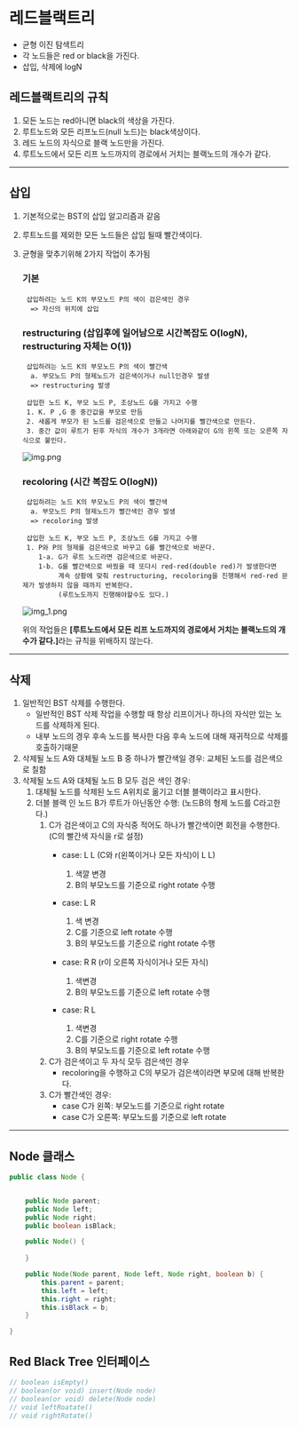 # 레드블랙트리 

- 균형 이진 탐색트리
- 각 노드들은 red or black을 가진다.
- 삽입, 삭제에 logN

## 레드블랙트리의 규칙
1. 모든 노드는 red아니면 black의 색상을 가진다.
2. 루트노드와 모든 리프노드(null 노드)는 black색상이다.
3. 레드 노드의 자식으로 블랙 노드만을 가진다.
4. 루트노드에서 모든 리프 노드까지의 경로에서 거치는 블랙노드의 개수가 같다.

-----
## 삽입

1. 기본적으로는 BST의 삽입 알고리즘과 같음
2. 루트노드를 제외한 모든 노드들은 삽입 될때 빨간색이다. 
3. 균형을 맞추기위해 2가지 작업이 추가됨

    ### 기본

        삽입하려는 노드 K의 부모노드 P의 색이 검은색인 경우
         => 자신의 위치에 삽입
    ### restructuring (삽입후에 일어남으로 시간복잡도 O(logN), restructuring 자체는 O(1))
        삽입하려는 노드 K의 부모노드 P의 색이 빨간색
         a. 부모노드 P의 형제노드가 검은색이거나 null인경우 발생
         => restructuring 발생
        
        삽입한 노드 K, 부모 노드 P, 조상노드 G를 가지고 수행
        1. K. P ,G 중 중간값을 부모로 만듬
        2. 새롭게 부모가 된 노드를 검은색으로 만들고 나머지를 빨간색으로 만든다.
        3. 중간 값이 루트가 된후 자식의 개수가 3개라면 아래와같이 G의 왼쪽 또는 오른쪽 자식으로 붙인다.
    ![img.png](img.png)

    ### recoloring (시간 복잡도 O(logN))
        삽입하려는 노드 K의 부모노드 P의 색이 빨간색
         a. 부모노드 P의 형제노드가 빨간색인 경우 발생
         => recoloring 발생

        삽입한 노드 K, 부모 노드 P, 조상노드 G를 가지고 수행
        1. P와 P의 형제를 검은색으로 바꾸고 G를 빨간색으로 바꾼다.
           1-a. G가 루트 노드라면 검은색으로 바꾼다.
           1-b. G를 빨간색으로 바꿨을 때 또다시 red-red(double red)가 발생한다면 
                계속 상황에 맞춰 restructuring, recoloring을 진행해서 red-red 문제가 발생하지 않을 때까지 반복한다.
                (루트노도까지 진행해야할수도 있다.)
    ![img_1.png](img_1.png)

    위의 작업들은 <strong>[루트노드에서 모든 리프 노드까지의 경로에서 거치는 블랙노드의 개수가 같다.]</strong>라는
    규칙을 위배하지 않는다.
-----
## 삭제

1. 일반적인 BST 삭제를 수행한다.
   - 일반적인 BST 삭제 작업을 수행할 때 항상 리프이거나 하나의 자식만 있는 노드를 삭제하게 된다.
   - 내부 노드의 경우 후속 노드를 복사한 다음 후속 노드에 대해 재귀적으로 삭제를 호출하기때문
2. 삭제될 노드 A와 대체될 노드 B 중 하나가 빨간색일 경우: 교체된 노드를 검은색으로 칠함
3. 삭제될 노드 A와 대체될 노드 B 모두 검은 색인 경우:
   1. 대체될 노드를 삭제된 노드 A위치로 옮기고 더블 블랙이라고 표시한다.
   2. 더블 블랙 인 노드 B가 루트가 아닌동안 수행: (노드B의 형제 노드를 C라고한다.)
      1. C가 검은색이고 C의 자식중 적어도 하나가 빨간색이면 회전을 수행한다. (C의 빨간색 자식을 r로 설정)
         - case: L L (C와 r(왼쪽이거나 모든 자식)이 L L)
           1. 색깔 변경
           2. B의 부모노드를 기준으로 right rotate 수행
           
         - case: L R
           1. 색 변경
           2. C를 기준으로 left rotate 수행
           3. B의 부모노드를 기준으로 right rotate 수행

         - case: R R (r이 오른쪽 자식이거나 모든 자식)
           1. 색변경
           2. B의 부모노드를 기준으로 left rotate 수행
           
         - case: R L
           1. 색변경 
           2. C를 기준으로 right rotate 수행
           3. B의 부모노드를 기준으로 left rotate 수행
      2. C가 검은색이고 두 자식 모두 검은색인 경우
         - recoloring을 수행하고 C의 부모가 검은색이라면 부모에 대해 반복한다.
      3. C가 빨간색인 경우:
         - case C가 왼쪽: 부모노드를 기준으로 right rotate
         - case C가 오른쪽: 부모노드를 기준으로 left rotate
--------
## Node 클래스 
```java
public class Node {


    public Node parent;
    public Node left;
    public Node right;
    public boolean isBlack;

    public Node() {
        
    }

    public Node(Node parent, Node left, Node right, boolean b) {
        this.parent = parent;
        this.left = left;
        this.right = right;
        this.isBlack = b;
    }

}

```

## Red Black Tree 인터페이스
```java
// boolean isEmpty()
// boolean(or void) insert(Node node)
// boolean(or void) delete(Node node)
// void leftRoatate()
// void rightRotate()

```
